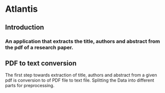 # Atlantis #

## Introduction ##

### An application that extracts the title, authors and abstract from the pdf of a research paper. ###

## PDF to text conversion ##

The first step towards extraction of title, authors and abstract from a given pdf is conversion to of PDF file to text file.
Splitting the Data into different parts for preprocessing.
